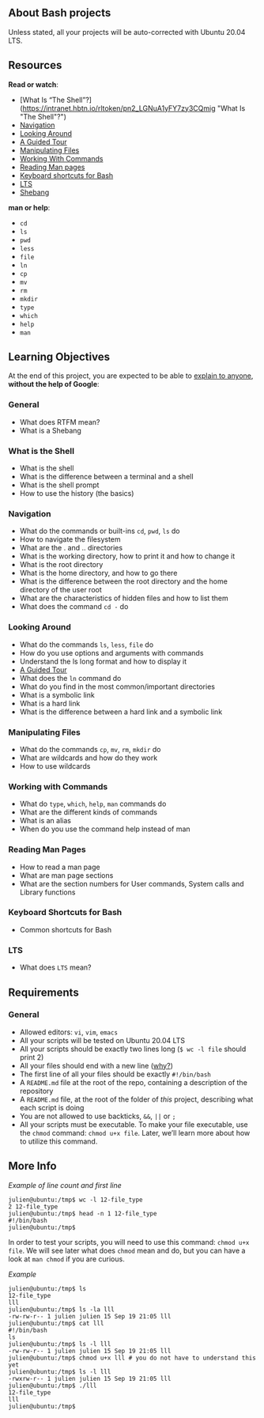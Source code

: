 ## About  Bash  projects

Unless stated, all your projects will be auto-corrected with Ubuntu 20.04 LTS.
## Resources

**Read or watch**:

-   [What Is “The Shell”?](https://intranet.hbtn.io/rltoken/pn2_LGNuA1yFY7zy3CQmig "What Is "The Shell"?")
-   [Navigation](https://intranet.hbtn.io/rltoken/Hh8elGgCpj--6othR7S7GQ "Navigation")
-   [Looking Around](https://intranet.hbtn.io/rltoken/84xsZOempqy5I7ZkueeIsg "Looking Around")
-   [A Guided Tour](https://intranet.hbtn.io/rltoken/Jp1c4V3hJiGBuVzYCtnQKw "A Guided Tour")
-   [Manipulating Files](https://intranet.hbtn.io/rltoken/wFwFXKQmSpmxYyvHvCIC-Q "Manipulating Files")
-   [Working With Commands](https://intranet.hbtn.io/rltoken/Aq3NVLBhgnQS6NYtHI8i4w "Working With Commands")
-   [Reading Man pages](https://intranet.hbtn.io/rltoken/RohkjGiQtMHgPfj0N_k1Bw "Reading Man pages")
-   [Keyboard shortcuts for Bash](https://intranet.hbtn.io/rltoken/0HvJ2B_wSl6Oyshcn-OHrg "Keyboard shortcuts for Bash")
-   [LTS](https://wiki.ubuntu.com/LTS)
-   [Shebang](https://intranet.hbtn.io/rltoken/ketzZf-802Fb-mSGkyPa4w "Shebang")

**man or help**:

-   `cd`
-   `ls`
-   `pwd`
-   `less`
-   `file`
-   `ln`
-   `cp`
-   `mv`
-   `rm`
-   `mkdir`
-   `type`
-   `which`
-   `help`
-   `man`

## Learning Objectives

At the end of this project, you are expected to be able to  [explain to anyone](https://intranet.hbtn.io/rltoken/uzS14i1TrIOzP984RDR4-Q "explain to anyone"),  **without the help of Google**:

### General

-   What does RTFM mean?
-   What is a Shebang

### What is the Shell

-   What is the shell
-   What is the difference between a terminal and a shell
-   What is the shell prompt
-   How to use the history (the basics)

### Navigation

-   What do the commands or built-ins  `cd`,  `pwd`,  `ls`  do
-   How to navigate the filesystem
-   What are the . and .. directories
-   What is the working directory, how to print it and how to change it
-   What is the root directory
-   What is the home directory, and how to go there
-   What is the difference between the root directory and the home directory of the user root
-   What are the characteristics of hidden files and how to list them
-   What does the command  `cd -`  do

### Looking Around

-   What do the commands  `ls`,  `less`,  `file`  do
-   How do you use options and arguments with commands
-   Understand the ls long format and how to display it
-   [A Guided Tour](https://intranet.hbtn.io/rltoken/Jp1c4V3hJiGBuVzYCtnQKw "A Guided Tour")
-   What does the  `ln`  command do
-   What do you find in the most common/important directories
-   What is a symbolic link
-   What is a hard link
-   What is the difference between a hard link and a symbolic link

### Manipulating Files

-   What do the commands  `cp`,  `mv`,  `rm`,  `mkdir`  do
-   What are wildcards and how do they work
-   How to use wildcards

### Working with Commands

-   What do  `type`,  `which`,  `help`,  `man`  commands do
-   What are the different kinds of commands
-   What is an alias
-   When do you use the command help instead of man

### Reading Man Pages

-   How to read a man page
-   What are man page sections
-   What are the section numbers for User commands, System calls and Library functions

### Keyboard Shortcuts for Bash

-   Common shortcuts for Bash

### LTS

-   What does  `LTS`  mean?

## Requirements

### General

-   Allowed editors:  `vi`,  `vim`,  `emacs`
-   All your scripts will be tested on Ubuntu 20.04 LTS
-   All your scripts should be exactly two lines long (`$ wc -l file`  should print 2)
-   All your files should end with a new line ([why?](http://unix.stackexchange.com/questions/18743/whats-the-point-in-adding-a-new-line-to-the-end-of-a-file/18789))
-   The first line of all your files should be exactly  `#!/bin/bash`
-   A  `README.md`  file at the root of the repo, containing a description of the repository
-   A  `README.md`  file, at the root of the folder of  _this_  project, describing what each script is doing
-   You are not allowed to use backticks,  `&&`,  `||`  or  `;`
-   All your scripts must be executable. To make your file executable, use the  `chmod`  command:  `chmod u+x file`. Later, we’ll learn more about how to utilize this command.

## More Info

_Example of line count and first line_

```
julien@ubuntu:/tmp$ wc -l 12-file_type 
2 12-file_type
julien@ubuntu:/tmp$ head -n 1 12-file_type 
#!/bin/bash
julien@ubuntu:/tmp$ 
```

In order to test your scripts, you will need to use this command:  `chmod u+x file`. We will see later what does  `chmod`  mean and do, but you can have a look at  `man chmod`  if you are curious.

_Example_

```
julien@ubuntu:/tmp$ ls
12-file_type
lll
julien@ubuntu:/tmp$ ls -la lll
-rw-rw-r-- 1 julien julien 15 Sep 19 21:05 lll
julien@ubuntu:/tmp$ cat lll
#!/bin/bash
ls
julien@ubuntu:/tmp$ ls -l lll
-rw-rw-r-- 1 julien julien 15 Sep 19 21:05 lll
julien@ubuntu:/tmp$ chmod u+x lll # you do not have to understand this yet
julien@ubuntu:/tmp$ ls -l lll
-rwxrw-r-- 1 julien julien 15 Sep 19 21:05 lll
julien@ubuntu:/tmp$ ./lll
12-file_type
lll
julien@ubuntu:/tmp$ 
```

